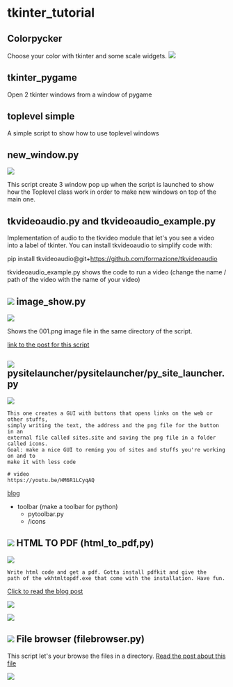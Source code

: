 # tkinter_tutorial

## Colorpycker

Choose your color with tkinter and some scale widgets.
![](https://pythonprogramming.altervista.org/wp-content/uploads/2023/10/image-5.png)

## tkinter_pygame

Open 2 tkinter windows from a window of pygame

## toplevel simple

A simple script to show how to use toplevel windows


## new_window.py

![](https://pythonprogramming.altervista.org/wp-content/uploads/2023/08/image-105-960x599.png)

This script create 3 window pop up when the script is launched to show how the Toplevel class work in order to make new windows on top of the main one.


## tkvideoaudio.py and tkvideoaudio_example.py

Implementation of audio to the tkvideo module that let's you see a video into a label of tkinter.
You can install tkvideoaudio to simplify code with:

pip install tkvideoaudio@git+https://github.com/formazione/tkvideoaudio

tkvideoaudio_example.py shows the code to run a video (change the name / path of the video with the name of your video)

## ![](https://pythonprogramming.altervista.org/wp-content/uploads/2023/08/image-36.png) image_show.py

![](https://pythonprogramming.altervista.org/wp-content/uploads/2023/08/image-44.png)

Shows the 001.png image file in the same directory of the script.

[link to the post for this script](https://pythonprogramming.altervista.org/how-to-show-and-image-with-tkinter/)

## ![](https://pythonprogramming.altervista.org/wp-content/uploads/2023/08/image-36.png) pysitelauncher/pysitelauncher/py_site_launcher.py

![](https://pythonprogramming.altervista.org/wp-content/uploads/2023/08/image-32.png)

    This one creates a GUI with buttons that opens links on the web or other stuffs,
    simply writing the text, the address and the png file for the button in an
    external file called sites.site and saving the png file in a folder called icons.
    Goal: make a nice GUI to reming you of sites and stuffs you're working on and to
    make it with less code
    
    # video
    https://youtu.be/HM6R1LCyqAQ
    

[blog](https://pythonprogramming.altervista.org/tkinter-python-site-launcher/)

- toolbar (make a toolbar for python)
    - pytoolbar.py
    - /icons
    

## ![](https://pythonprogramming.altervista.org/wp-content/uploads/2023/08/image-36.png) HTML TO PDF (html_to_pdf,py)

![](https://pythonprogramming.altervista.org/wp-content/uploads/2023/08/image-37.png)

    Write html code and get a pdf. Gotta install pdfkit and give the 
    path of the wkhtmltopdf.exe that come with the installation. Have fun.

[Click to read the blog post](https://pythonprogramming.altervista.org/create-a-pdf-with-html-and-python/)

![](https://pythonprogramming.altervista.org/wp-content/uploads/2023/08/image-22.png)

![](https://pythonprogramming.altervista.org/wp-content/uploads/2023/08/image-21-960x585.png)

## ![](https://pythonprogramming.altervista.org/wp-content/uploads/2023/08/image-36.png) File browser (filebrowser.py)

This script let's your browse the files in a directory.
[Read the post about this file](https://pythonprogramming.altervista.org/how-to-get-the-item-selected-in-a-listbox-in-tkinter/)

![](https://pythonprogramming.altervista.org/wp-content/uploads/2023/08/image-29.png)
